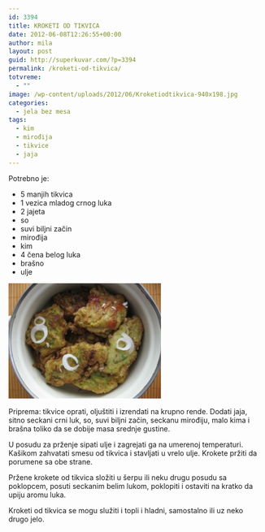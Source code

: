 ```yaml
---
id: 3394
title: KROKETI OD TIKVICA
date: 2012-06-08T12:26:55+00:00
author: mila
layout: post
guid: http://superkuvar.com/?p=3394
permalink: /kroketi-od-tikvica/
totvreme:
  - ""
image: /wp-content/uploads/2012/06/Kroketiodtikvica-940x198.jpg
categories:
  - jela bez mesa
tags:
  - kim
  - mirođija
  - tikvice
  - jaja
---
```

Potrebno je:

  * 5 manjih tikvica
  * 1 vezica mladog crnog luka
  * 2 jajeta
  * so
  * suvi biljni začin
  * mirođija
  * kim
  * 4 čena belog luka
  * brašno
  * ulje

<img class="alignnone size-medium wp-image-3395" title="Kroketiodtikvica" src="/wp-content/uploads/2012/06/Kroketiodtikvica-e1339158140196-300x227.jpg" alt="" width="300" height="227" /> 

Priprema: tikvice oprati, oljuštiti i izrendati na krupno rende. Dodati jaja, sitno seckani crni luk, so, suvi biljni začin, seckanu mirođiju, malo kima i brašna toliko da se dobije masa srednje gustine.

U posudu za prženje sipati ulje i zagrejati ga na umerenoj temperaturi. Kašikom zahvatati smesu od tikvica i stavljati u vrelo ulje. Krokete pržiti da porumene sa obe strane.

Pržene krokete od tikvica složiti u šerpu ili neku drugu posudu sa poklopcem, posuti seckanim belim lukom, poklopiti i ostaviti na kratko da upiju aromu luka.

Kroketi od tikvica se mogu služiti i topli i hladni, samostalno ili uz neko drugo jelo.
